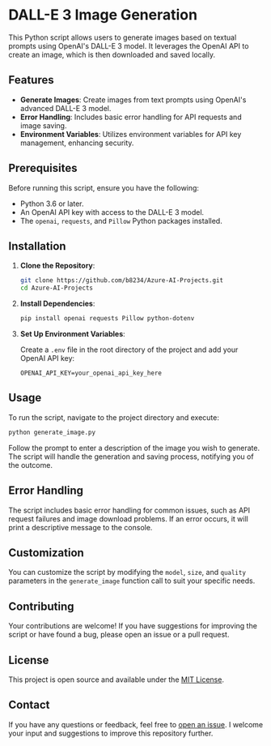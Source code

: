 # DALL-E 3 Image Generation

This Python script allows users to generate images based on textual prompts using OpenAI's DALL-E 3 model. It leverages the OpenAI API to create an image, which is then downloaded and saved locally.

## Features

- **Generate Images**: Create images from text prompts using OpenAI's advanced DALL-E 3 model.
- **Error Handling**: Includes basic error handling for API requests and image saving.
- **Environment Variables**: Utilizes environment variables for API key management, enhancing security.

## Prerequisites

Before running this script, ensure you have the following:

- Python 3.6 or later.
- An OpenAI API key with access to the DALL-E 3 model.
- The `openai`, `requests`, and `Pillow` Python packages installed.

## Installation

1. **Clone the Repository**:

   ```bash
   git clone https://github.com/b8234/Azure-AI-Projects.git
   cd Azure-AI-Projects
   ```

2. **Install Dependencies**:

   ```bash
   pip install openai requests Pillow python-dotenv
   ```

3. **Set Up Environment Variables**:

   Create a `.env` file in the root directory of the project and add your OpenAI API key:

   ```plaintext
   OPENAI_API_KEY=your_openai_api_key_here
   ```

## Usage

To run the script, navigate to the project directory and execute:

```bash
python generate_image.py
```

Follow the prompt to enter a description of the image you wish to generate. The script will handle the generation and saving process, notifying you of the outcome.

## Error Handling

The script includes basic error handling for common issues, such as API request failures and image download problems. If an error occurs, it will print a descriptive message to the console.

## Customization

You can customize the script by modifying the `model`, `size`, and `quality` parameters in the `generate_image` function call to suit your specific needs.

## Contributing

Your contributions are welcome! If you have suggestions for improving the script or have found a bug, please open an issue or a pull request.

## License

This project is open source and available under the [MIT License](LICENSE).

## Contact

If you have any questions or feedback, feel free to [open an issue](https://github.com/b8234/Azure-AI-Projects/issues/new). I welcome your input and suggestions to improve this repository further.
